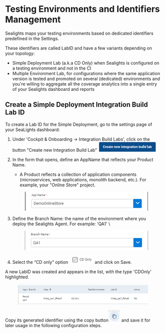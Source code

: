 # Testing Environments and Identifiers Management

Sealights maps your testing environments based on dedicated identifiers predefined in the Settings.&#x20;

These identifiers are called LabID and have a few variants depending on your topology:

* Simple Deployment Lab (a.k.a CD Only) when Sealights is configured on a testing environment and not in the CI
* Multiple Environment Lab, for configurations where the same application version is tested and promoted on several (dedicated) environments and you're willing to aggregate all the coverage analytics into a single entry of your Sealights dashboard and reports&#x20;

## Create a Simple Deployment Integration Build Lab ID

To create a Lab ID for the Simple Deployment, go to the settings page of your SeaLights dashboard:

1. Under 'Cockpit & Onboarding → Integration Build Labs', click on the button "Create new Integration Build Lab” ![](<../../.gitbook/assets/image (6).png>)
2.  In the form that opens, define an AppName that reflects your Product Name.&#x20;

    * A Product reflects a collection of application components (microservices, web applications, monolith backend, etc.). For example, your "Online Store" project.

    <figure><img src="../../.gitbook/assets/image (18).png" alt=""><figcaption></figcaption></figure>
3.  Define the Branch Name: the name of the environment where you deploy the Sealights Agent. For example: 'QA1' \


    <figure><img src="../../.gitbook/assets/image (16).png" alt=""><figcaption></figcaption></figure>
4. Select the “CD only” option![](<../../.gitbook/assets/image (26).png>) and click on Save.

A new LabID was created and appears in the list, with the type 'CDOnly' highlighted.&#x20;

<figure><img src="../../.gitbook/assets/image (10).png" alt=""><figcaption></figcaption></figure>

Copy its generated identifier using the copy button<img src="../../.gitbook/assets/image (15).png" alt="" data-size="line"> and save it for later usage in the following configuration steps.
